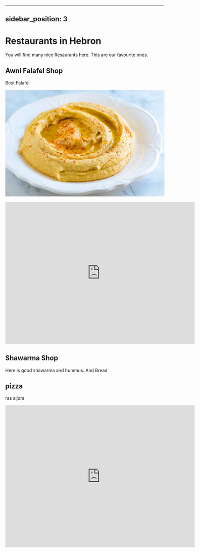 

---

sidebar_position: 3
---

# Restaurants in Hebron

You will find many nice Resaurants here. This are our favourite ones.

## Awni Falafel Shop

Best Falafel

![The-Best-Homemade-Hummus-Recipe-1200.jpg](assets/The-Best-Homemade-Hummus-Recipe-1200.jpg)



<div>
<iframe src="https://www.google.com/maps/embed?pb=!1m18!1m12!1m3!1d3400.8945519777817!2d35.1028253!3d31.527055999999998!2m3!1f0!2f0!3f0!3m2!1i1024!2i768!4f13.1!3m3!1m2!1s0x1502e59ebf9c8c1b%3A0x52bc7d0e47d24771!2sFriends%20Hostel.Area%20B!5e0!3m2!1sen!2s!4v1657549232956!5m2!1sen!2s" width="600" height="450" style="border:0;" allowfullscreen="" loading="lazy" referrerpolicy="no-referrer-when-downgrade"></iframe>
</div>

## Shawarma Shop

Here is good shawarma and hummus. And Bread

## pizza

ras aljora 

<iframe src="https://www.google.com/maps/embed?pb=!1m18!1m12!1m3!1d3400.8945519777817!2d35.1028253!3d31.527055999999998!2m3!1f0!2f0!3f0!3m2!1i1024!2i768!4f13.1!3m3!1m2!1s0x1502e59ebf9c8c1b%3A0x52bc7d0e47d24771!2sFriends%20Hostel.Area%20B!5e0!3m2!1sen!2s!4v1657549232956!5m2!1sen!2s" width="600" height="450" style="border:0;" allowfullscreen="" loading="lazy" referrerpolicy="no-referrer-when-downgrade"></iframe>